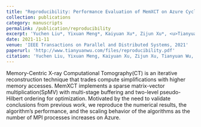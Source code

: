 ```yaml
---
title: "Reproducibility: Performance Evaluation of MemXCT on Azure CycleCloud Platform"
collection: publications
category: manuscripts
permalink: /publication/reproducibility
excerpt: 'Yuchen Liu*, Yixuan Meng*, Kaiyuan Xu*, Zijun Xu*, <u>Tianyuan Wu*</u>, Yiwei Yang*, Shu Yin'
date: 2021-11-11
venue: 'IEEE Transactions on Parallel and Distributed Systems, 2021'
paperurl: 'http://www.tianyuanwu.com/files/reproducibility.pdf'
citation: 'Yuchen Liu, Yixuan Meng, Kaiyuan Xu, Zijun Xu, Tianyuan Wu, Yiwei Yang, and Shu Yin. "Reproducibility: Performance Evaluation of MemXCT on Azure CycleCloud Platform." IEEE Transactions on Parallel and Distributed Systems 33, no. 9 (2021): 2047-2049.'
---
```


Memory-Centric X-ray Computational Tomography(CT) is an iterative reconstruction technique that trades compute simplifications with higher memory accesses. MemXCT implements a sparse matrix-vector multiplication(SpMV) with multi-stage buffering and two-level pseudo-Hilbert ordering for optimization. Motivated by the need to validate conclusions from previous work, we reproduce the numerical results, the algorithm’s performance, and the scaling behavior of the algorithms as the number of MPI processes increases on Azure.